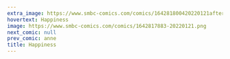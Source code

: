 ```yaml
---
extra_image: https://www.smbc-comics.com/comics/164281800420220121after.png
hovertext: Happiness
image: https://www.smbc-comics.com/comics/1642817883-20220121.png
next_comic: null
prev_comic: anne
title: Happiness
---
```


